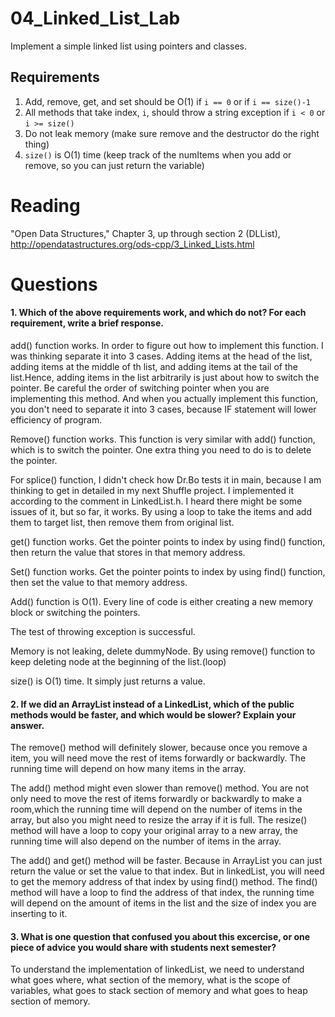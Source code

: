 04_Linked_List_Lab
==================

Implement a simple linked list using pointers and classes.

Requirements
------------

1. Add, remove, get, and set should be O(1) if `i == 0` or if `i == size()-1`
2. All methods that take index, `i`, should throw a string exception if `i < 0` or `i >= size()`
3. Do not leak memory (make sure remove and the destructor do the right thing)
4. `size()` is O(1) time (keep track of the numItems when you add or remove, so you can just return the variable)

Reading
=======
"Open Data Structures," Chapter 3, up through section 2 (DLList), http://opendatastructures.org/ods-cpp/3_Linked_Lists.html

Questions
=========

#### 1. Which of the above requirements work, and which do not? For each requirement, write a brief response.

add() function works. In order to figure out how to implement this function. 
I was thinking separate it into 3 cases. Adding items at the head of the list,
adding items at the middle of th list, and adding items at the tail of the list.Hence, adding items in the list arbitrarily is just about how to switch the pointer. Be careful the order of switching pointer when you are implementing this
method. And when you actually implement this function, you don't need to separate it into 3 cases, because IF statement will lower efficiency of program.

Remove() function works. This function is very similar with add() function, 
which is to switch the pointer. One extra thing you need to do is to delete the
pointer.

For splice() function, I didn't check how Dr.Bo tests it in main, because I am thinking to get in detailed in my next Shuffle project. I implemented it according to the comment in LinkedList.h. I heard there might be some issues of it, but so far, it works. By using a loop to take the items and add them to target
list, then remove them from original list.

get() function works. Get the pointer points to index by using find() function, then return the value that stores in that memory address.

Set() function works. Get the pointer points to index by using find() function, then set the value to that memory address.


Add() function is O(1). Every line of code is either creating a new memory 
block or switching the pointers.

The test of throwing exception is successful.

Memory is not leaking, delete dummyNode. By using remove() function to keep
deleting node at the beginning of the list.(loop)

size() is O(1) time. It simply just returns a value.


#### 2. If we did an ArrayList instead of a LinkedList, which of the public methods would be faster, and which would be slower? Explain your answer.

The remove() method will definitely slower, because once you remove a item, you 
will need move the rest of items forwardly or backwardly. The running time will depend on how many items in the array.

The add() method might even slower than remove() method. You are not only need to move the rest of items forwardly or backwardly to make a room,which the running time will depend on the number of items in the array, but also you might need to resize the array if it is full. The resize() method will have a loop to copy
your original array to a new array, the running time will also depend on
the number of items in the array.

The add() and get() method will be faster. Because in ArrayList you can just
return the value or set the value to that index. But in linkedList, you will 
need to get the memory address of that index by using find() method. The find()
method will have a loop to find the address of that index, the running time
will depend on the amount of items in the list and the size of index you are
inserting to it.


#### 3. What is one question that confused you about this excercise, or one piece of advice you would share with students next semester?

To understand the implementation of linkedList, we need to understand what goes
where, what section of the memory, what is the scope of variables, what goes to
stack section of memory and what goes to heap section of memory. 




